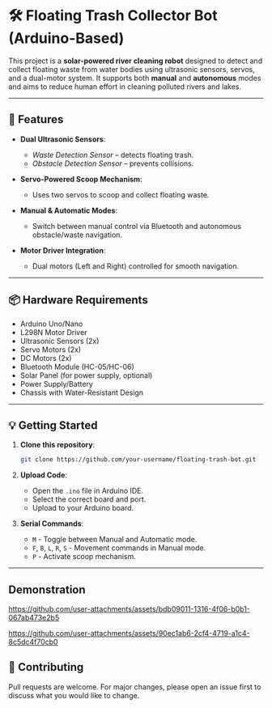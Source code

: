# 🛠️ Floating Trash Collector Bot (Arduino-Based)

This project is a **solar-powered river cleaning robot** designed to detect and collect floating waste from water bodies using ultrasonic sensors, servos, and a dual-motor system. It supports both **manual** and **autonomous** modes and aims to reduce human effort in cleaning polluted rivers and lakes.

---

## 🚀 Features

- **Dual Ultrasonic Sensors**:
  - *Waste Detection Sensor* – detects floating trash.
  - *Obstacle Detection Sensor* – prevents collisions.

- **Servo-Powered Scoop Mechanism**:
  - Uses two servos to scoop and collect floating waste.

- **Manual & Automatic Modes**:
  - Switch between manual control via Bluetooth and autonomous obstacle/waste navigation.

- **Motor Driver Integration**:
  - Dual motors (Left and Right) controlled for smooth navigation.

---

## 📦 Hardware Requirements

- Arduino Uno/Nano
- L298N Motor Driver
- Ultrasonic Sensors (2x)
- Servo Motors (2x)
- DC Motors (2x)
- Bluetooth Module (HC-05/HC-06)
- Solar Panel (for power supply, optional)
- Power Supply/Battery
- Chassis with Water-Resistant Design

---

## 💡 Getting Started

1. **Clone this repository**:
   ```bash
   git clone https://github.com/your-username/floating-trash-bot.git
   ```

2. **Upload Code**:
   - Open the `.ino` file in Arduino IDE.
   - Select the correct board and port.
   - Upload to your Arduino board.

3. **Serial Commands**:
   - `M` - Toggle between Manual and Automatic mode.
   - `F`, `B`, `L`, `R`, `S` - Movement commands in Manual mode.
   - `P` - Activate scoop mechanism.

---
## Demonstration


https://github.com/user-attachments/assets/bdb09011-1316-4f06-b0b1-067ab473e2b5

https://github.com/user-attachments/assets/90ec1ab6-2cf4-4719-a1c4-8c5dc4f70cb0


## 🤝 Contributing

Pull requests are welcome. For major changes, please open an issue first to discuss what you would like to change.
